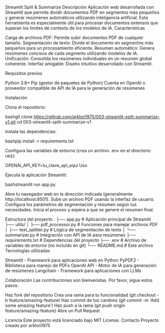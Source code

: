 Streamlit Split & Summarize
Descripción
Aplicación web desarrollada con Streamlit que permite dividir documentos PDF en segmentos más pequeños y generar resúmenes automáticos utilizando inteligencia artificial. Esta herramienta es especialmente útil para procesar documentos extensos que superan los límites de contexto de los modelos de IA.
Características

Carga de archivos PDF: Permite subir documentos PDF de cualquier tamaño.
Segmentación de texto: Divide el documento en segmentos más pequeños para un procesamiento eficiente.
Resumen automático: Genera resúmenes concisos de cada segmento utilizando modelos de IA.
Unificación: Consolida los resúmenes individuales en un resumen global coherente.
Interfaz amigable: Diseño intuitivo desarrollado con Streamlit.

Requisitos previos

Python 3.8+
Pip (gestor de paquetes de Python)
Cuenta en OpenAI o proveedor compatible de API de IA para la generación de resúmenes

Instalación

Clona el repositorio:

bashgit clone https://github.com/arklon1975/003-streamlit-split-summarize-v1.git
cd 003-streamlit-split-summarize-v1

Instala las dependencias:

bashpip install -r requirements.txt

Configura las variables de entorno (crea un archivo .env en el directorio raíz):

OPENAI_API_KEY=tu_clave_api_aquí
Uso

Ejecuta la aplicación Streamlit:

bashstreamlit run app.py

Abre tu navegador web en la dirección indicada (generalmente http://localhost:8501).
Sube un archivo PDF usando la interfaz de usuario.
Configura los parámetros de segmentación y resumen según tus necesidades.
Inicia el proceso y espera a que se genere el resumen final.

Estructura del proyecto
.
├── app.py                  # Aplicación principal de Streamlit
├── utils/
│   ├── pdf_processor.py    # Funciones para manejar archivos PDF
│   ├── text_splitter.py    # Lógica de segmentación de texto
│   └── summarizer.py       # Integración con API de IA para resúmenes
├── requirements.txt        # Dependencias del proyecto
├── .env                    # Archivo de variables de entorno (no incluido en git)
└── README.md               # Este archivo
Tecnologías utilizadas

Streamlit - Framework para aplicaciones web en Python
PyPDF2 - Biblioteca para manejo de PDFs
OpenAI API - Motor de IA para generación de resúmenes
Langchain - Framework para aplicaciones con LLMs

Colaboración
Las contribuciones son bienvenidas. Por favor, sigue estos pasos:

Haz fork del repositorio
Crea una rama para tu funcionalidad (git checkout -b feature/amazing-feature)
Haz commit de tus cambios (git commit -m 'Add some amazing feature')
Haz push a la rama (git push origin feature/amazing-feature)
Abre un Pull Request

Licencia
Este proyecto está licenciado bajo MIT License.
Contacto
Proyecto creado por arklon1975
